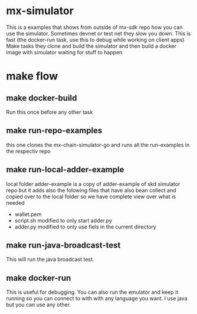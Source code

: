 # mx-simulator

This is a examples that shows from outside of mx-sdk repo how you can use the simulator. 
Sometimes devnet or test net they slow you down. This is fast (the docker-run task, use this to debug while working on client apps)
Make tasks they clone and build the simulator and then build a docker image with simulator waiting for
stuff to happen

# make flow

## make docker-build
Run this once before any other task

## make run-repo-examples 
this one clones the mx-chain-simulator-go and runs all the run-examples in the respectiv repo

## make run-local-adder-example
local folder adder-example is a copy of adder-example of skd simulator repo but it adds also the folowing files that have also bean collect and copied over to the local folder so we have complete view over what is needed
  - wallet.pem
  - script.sh modified to only start adder.py
  - adder.py modified to only use fiels in the current directory

## make run-java-broadcast-test
This will run the java broadcast test. 

## make docker-run
This is useful for debugging. 
You can also run the emulator and keep it running so you can connect to with with any 
language you want. I use java but you can use any other. 

